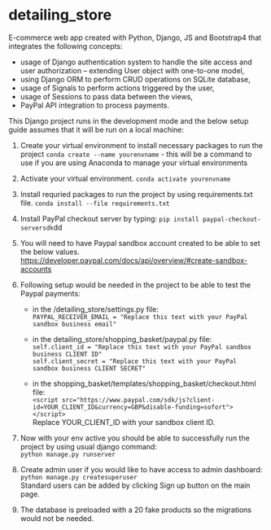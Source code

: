 # detailing_store
E-commerce web app created with Python, Django, JS and Bootstrap4 that integrates the following concepts:

 * usage of Django authentication system to handle the site access and user authorization – extending User object with one-to-one model,
 * using Django ORM to perform CRUD operations on SQLite database,
 * usage of Signals to perform actions triggered by the user,
 * usage of Sessions to pass data between the views,
 * PayPal API integration to process payments.

This Django project runs in the development mode and the below setup guide assumes that it will be run on a local machine:

1. Create your virtual environment to install necessary packages to run the project
    `conda create --name yourenvname` - this will be a command to use if you are using Anaconda to manage your virtual environments 
2. Activate your virtual environment. 
    `conda activate yourenvname`
3. Install requried packages to run the project by using requirements.txt file.
    `conda install --file requirements.txt`
4. Install PayPal checkout server by typing:
    `pip install paypal-checkout-serversdk`dd
5. You will need to have Paypal sandbox account created to be able to set the below values.
https://developer.paypal.com/docs/api/overview/#create-sandbox-accounts
6. Following setup would be needed in the project to be able to test the Paypal payments:
    - in the /detailing_store/settings.py file:<br/>
     `PAYPAL_RECEIVER_EMAIL = "Replace this text with your PayPal sandbox business email"`
    
    - in the detailing_store/shopping_basket/paypal.py file:<br/>
     `self.client_id = "Replace this text with your PayPal sandbox business CLIENT ID"`<br/>
     `self.client_secret = "Replace this text with your PayPal sandbox business CLIENT SECRET"`
     
    - in the shopping_basket/templates/shopping_basket/checkout.html file:<br/>
     `<script src="https://www.paypal.com/sdk/js?client-id=YOUR_CLIENT_ID&currency=GBP&disable-funding=sofort"></script>`<br/>
     Replace YOUR_CLIENT_ID with your sandbox client ID.
     
7. Now with your env active you should be able to successfully run the project by using usual django command:<br/>
    `python manage.py runserver`

8. Create admin user if you would like to have access to admin dashboard:
    `python manage.py createsuperuser`<br/>
    Standard users can be added by clicking Sign up button on the main page.

9. The database is preloaded with a 20 fake products so the migrations would not be needed.  

